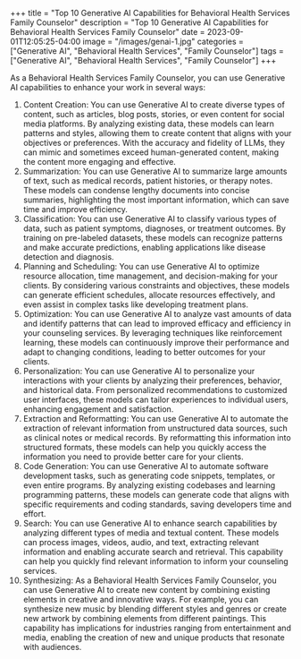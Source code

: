 +++
title = "Top 10 Generative AI Capabilities for Behavioral Health Services Family Counselor"
description = "Top 10 Generative AI Capabilities for Behavioral Health Services Family Counselor"
date = 2023-09-01T12:05:25-04:00
image = "/images/genai-1.jpg"
categories = ["Generative AI", "Behavioral Health Services", "Family Counselor"]
tags = ["Generative AI", "Behavioral Health Services", "Family Counselor"]
+++

As a Behavioral Health Services Family Counselor, you can use Generative AI capabilities to enhance your work in several ways:

1. Content Creation: You can use Generative AI to create diverse types of content, such as articles, blog posts, stories, or even content for social media platforms. By analyzing existing data, these models can learn patterns and styles, allowing them to create content that aligns with your objectives or preferences. With the accuracy and fidelity of LLMs, they can mimic and sometimes exceed human-generated content, making the content more engaging and effective.
2. Summarization: You can use Generative AI to summarize large amounts of text, such as medical records, patient histories, or therapy notes. These models can condense lengthy documents into concise summaries, highlighting the most important information, which can save time and improve efficiency.
3. Classification: You can use Generative AI to classify various types of data, such as patient symptoms, diagnoses, or treatment outcomes. By training on pre-labeled datasets, these models can recognize patterns and make accurate predictions, enabling applications like disease detection and diagnosis.
4. Planning and Scheduling: You can use Generative AI to optimize resource allocation, time management, and decision-making for your clients. By considering various constraints and objectives, these models can generate efficient schedules, allocate resources effectively, and even assist in complex tasks like developing treatment plans.
5. Optimization: You can use Generative AI to analyze vast amounts of data and identify patterns that can lead to improved efficacy and efficiency in your counseling services. By leveraging techniques like reinforcement learning, these models can continuously improve their performance and adapt to changing conditions, leading to better outcomes for your clients.
6. Personalization: You can use Generative AI to personalize your interactions with your clients by analyzing their preferences, behavior, and historical data. From personalized recommendations to customized user interfaces, these models can tailor experiences to individual users, enhancing engagement and satisfaction.
7. Extraction and Reformatting: You can use Generative AI to automate the extraction of relevant information from unstructured data sources, such as clinical notes or medical records. By reformatting this information into structured formats, these models can help you quickly access the information you need to provide better care for your clients.
8. Code Generation: You can use Generative AI to automate software development tasks, such as generating code snippets, templates, or even entire programs. By analyzing existing codebases and learning programming patterns, these models can generate code that aligns with specific requirements and coding standards, saving developers time and effort.
9. Search: You can use Generative AI to enhance search capabilities by analyzing different types of media and textual content. These models can process images, videos, audio, and text, extracting relevant information and enabling accurate search and retrieval. This capability can help you quickly find relevant information to inform your counseling services.
10. Synthesizing: As a Behavioral Health Services Family Counselor, you can use Generative AI to create new content by combining existing elements in creative and innovative ways. For example, you can synthesize new music by blending different styles and genres or create new artwork by combining elements from different paintings. This capability has implications for industries ranging from entertainment and media, enabling the creation of new and unique products that resonate with audiences.